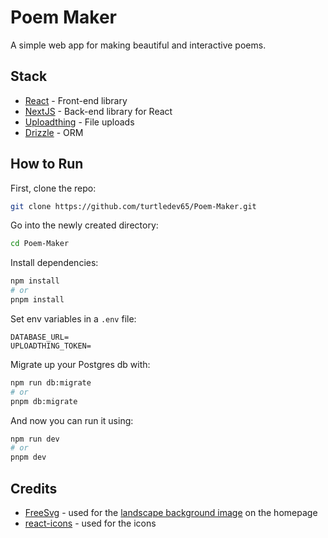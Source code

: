 # Poem Maker
A simple web app for making beautiful and interactive poems.

## Stack

- [React](https://react.dev/) - Front-end library
- [NextJS](https://nextjs.org/) - Back-end library for React
- [Uploadthing](https://uploadthing.com/) - File uploads
- [Drizzle](https://orm.drizzle.team/) - ORM

## How to Run

First, clone the repo:

```sh
git clone https://github.com/turtledev65/Poem-Maker.git
```

Go into the newly created directory:

```sh
cd Poem-Maker
```

Install dependencies:

```sh
npm install
# or
pnpm install
```

Set env variables in a `.env` file:
```
DATABASE_URL=
UPLOADTHING_TOKEN=
```

Migrate up your Postgres db with:
```sh
npm run db:migrate
# or
pnpm db:migrate
```

And now you can run it using:

```sh
npm run dev
# or
pnpm dev
```

## Credits
- [FreeSvg](https://freesvg.org/) - used for the [landscape background image](https://freesvg.org/digital-landscape-illustration) on the homepage
- [react-icons](https://react-icons.github.io/react-icons/) - used for the icons
